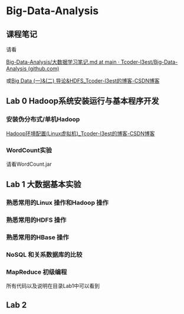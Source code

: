 # Big-Data-Analysis

## 课程笔记

请看

[Big-Data-Analysis/大数据学习笔记.md at main · Tcoder-l3est/Big-Data-Analysis (github.com)](https://github.com/Tcoder-l3est/Big-Data-Analysis/blob/main/大数据学习笔记.md)

或[Big Data (一)&(二) 导论&HDFS_Tcoder-l3est的博客-CSDN博客](https://blog.csdn.net/qq_47865838/article/details/123978229)

## Lab 0 Hadoop系统安装运行与基本程序开发

### 安装伪分布式/单机Hadoop

[Hadoop环境配置(Linux虚拟机)_Tcoder-l3est的博客-CSDN博客](https://blog.csdn.net/qq_47865838/article/details/123189156)

### WordCount实验

请看WordCount.jar

## Lab 1 大数据基本实验

### 熟悉常用的Linux 操作和Hadoop 操作

### 熟悉常用的HDFS 操作

### 熟悉常用的HBase 操作

### NoSQL 和关系数据库的比较

### MapReduce 初级编程

所有代码以及说明在目录Lab1中可以看到

## Lab 2

